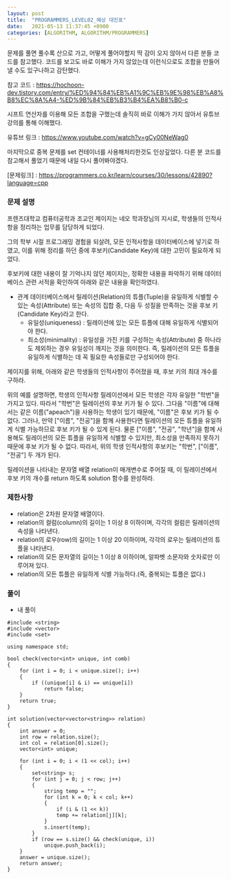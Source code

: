 ```yaml
---
layout: post
title:  "PROGRAMMERS_LEVEL02_예상 대진표"
date:   2021-05-13 11:37:45 +0900
categories: [ALGORITHM, ALGORITHM/PROGRAMMERS]
---
```


문제를 풀면 풀수록 산으로 가고, 어떻게 풀어야할지 딱 감이 오지 않아서 다른 분들 코드를 참고했다. 코드를 보고도 바로 이해가 가지 않았는데 이런식으로도 조합을 만들어낼 수도 있구나하고 감탄했다.

참고 코드 : https://hochoon-dev.tistory.com/entry/%ED%94%84%EB%A1%9C%EB%9E%98%EB%A8%B8%EC%8A%A4-%ED%9B%84%EB%B3%B4%EA%B8%B0-c

시프트 연산자를 이용해 모든 조합을 구했는데 솔직히 바로 이해가 가지 않아서 유튜브 강의를 통해 이해했다.

유튜브 링크 : https://www.youtube.com/watch?v=gCy00NeWag0

마지막으로 중복 문제를 set 컨테이너를 사용해처리한것도 인상깊었다. 다른 분 코드를 참고해서 풀었기 때문에 내일 다시 풀어봐야겠다. 

[문제링크] : https://programmers.co.kr/learn/courses/30/lessons/42890?language=cpp

### 문제 설명
프렌즈대학교 컴퓨터공학과 조교인 제이지는 네오 학과장님의 지시로, 학생들의 인적사항을 정리하는 업무를 담당하게 되었다.

그의 학부 시절 프로그래밍 경험을 되살려, 모든 인적사항을 데이터베이스에 넣기로 하였고, 이를 위해 정리를 하던 중에 후보키(Candidate Key)에 대한 고민이 필요하게 되었다.

후보키에 대한 내용이 잘 기억나지 않던 제이지는, 정확한 내용을 파악하기 위해 데이터베이스 관련 서적을 확인하여 아래와 같은 내용을 확인하였다.

- 관계 데이터베이스에서 릴레이션(Relation)의 튜플(Tuple)을 유일하게 식별할 수 있는 속성(Attribute) 또는 속성의 집합 중, 다음 두 성질을 만족하는 것을 후보 키(Candidate Key)라고 한다.
  - 유일성(uniqueness) : 릴레이션에 있는 모든 튜플에 대해 유일하게 식별되어야 한다.
  - 최소성(minimality) : 유일성을 가진 키를 구성하는 속성(Attribute) 중 하나라도 제외하는 경우 유일성이 깨지는 것을 의미한다. 즉, 릴레이션의 모든 튜플을 유일하게 식별하는 데 꼭 필요한 속성들로만 구성되어야 한다.

제이지를 위해, 아래와 같은 학생들의 인적사항이 주어졌을 때, 후보 키의 최대 개수를 구하라.

위의 예를 설명하면, 학생의 인적사항 릴레이션에서 모든 학생은 각자 유일한 "학번"을 가지고 있다. 따라서 "학번"은 릴레이션의 후보 키가 될 수 있다.
그다음 "이름"에 대해서는 같은 이름("apeach")을 사용하는 학생이 있기 때문에, "이름"은 후보 키가 될 수 없다. 그러나, 만약 ["이름", "전공"]을 함께 사용한다면 릴레이션의 모든 튜플을 유일하게 식별 가능하므로 후보 키가 될 수 있게 된다.
물론 ["이름", "전공", "학년"]을 함께 사용해도 릴레이션의 모든 튜플을 유일하게 식별할 수 있지만, 최소성을 만족하지 못하기 때문에 후보 키가 될 수 없다.
따라서, 위의 학생 인적사항의 후보키는 "학번", ["이름", "전공"] 두 개가 된다.

릴레이션을 나타내는 문자열 배열 relation이 매개변수로 주어질 때, 이 릴레이션에서 후보 키의 개수를 return 하도록 solution 함수를 완성하라.

### 제한사항 
- relation은 2차원 문자열 배열이다.
- relation의 컬럼(column)의 길이는 1 이상 8 이하이며, 각각의 컬럼은 릴레이션의 속성을 나타낸다.
- relation의 로우(row)의 길이는 1 이상 20 이하이며, 각각의 로우는 릴레이션의 튜플을 나타낸다.
- relation의 모든 문자열의 길이는 1 이상 8 이하이며, 알파벳 소문자와 숫자로만 이루어져 있다.
- relation의 모든 튜플은 유일하게 식별 가능하다.(즉, 중복되는 튜플은 없다.)

### 풀이
- 내 풀이
```
#include <string>
#include <vector>
#include <set>

using namespace std;

bool check(vector<int> unique, int comb)
{
    for (int i = 0; i < unique.size(); i++)
    {
        if ((unique[i] & i) == unique[i])
            return false;
    }
    return true;
}

int solution(vector<vector<string>> relation)
{
    int answer = 0;
    int row = relation.size();
    int col = relation[0].size();
    vector<int> unique;

    for (int i = 0; i < (1 << col); i++)
    {
        set<string> s;
        for (int j = 0; j < row; j++)
        {
            string temp = "";
            for (int k = 0; k < col; k++)
            {
                if (i & (1 << k))
                temp += relation[j][k];
            }
            s.insert(temp);
        }
        if (row == s.size() && check(unique, i))
            unique.push_back(i);
    }
    answer = unique.size();
    return answer;
}
```